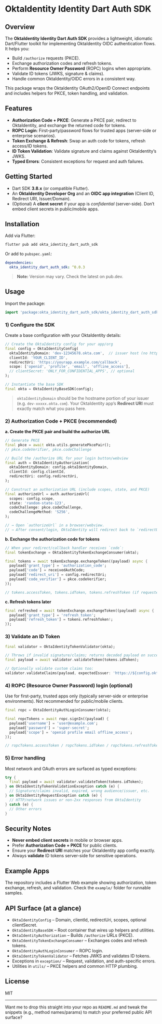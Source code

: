 # OktaIdentity Identity Dart Auth SDK

## Overview

The **OktaIdentity Identity Dart Auth SDK** provides a lightweight, idiomatic Dart/Flutter toolkit for implementing OktaIdentity OIDC authentication flows. It helps you:

* Build `/authorize` requests (PKCE).
* Exchange authorization codes and refresh tokens.
* Perform **Resource Owner Password** (ROPC) logins when appropriate.
* Validate ID tokens (JWKS, signature & claims).
* Handle common OktaIdentity/OIDC errors in a consistent way.

This package wraps the OktaIdentity OAuth2/OpenID Connect endpoints and includes helpers for PKCE, token handling, and validation.

## Features

* **Authorization Code + PKCE**: Generate a PKCE pair, redirect to OktaIdentity, and exchange the returned code for tokens.
* **ROPC Login**: First-party/password flows for trusted apps (server-side or enterprise scenarios).
* **Token Exchange & Refresh**: Swap an auth code for tokens, refresh access/ID tokens.
* **ID Token Validation**: Validate signature and claims against OktaIdentity’s JWKS.
* **Typed Errors**: Consistent exceptions for request and auth failures.

## Getting Started

* Dart SDK **3.8.x** (or compatible Flutter).
* An **OktaIdentity Developer Org** and an **OIDC app integration** (Client ID, Redirect URI, Issuer/Domain).
* (Optional) A **client secret** if your app is *confidential* (server-side). Don’t embed client secrets in public/mobile apps.

## Installation

Add via Flutter:

```bash
flutter pub add okta_identity_dart_auth_sdk
```

Or add to `pubspec.yaml`:

```yaml
dependencies:
  okta_identity_dart_auth_sdk: ^0.0.3
```

> **Note:** Version may vary. Check the latest on pub.dev.

## Usage

Import the package:

```dart
import 'package:okta_identity_dart_auth_sdk/okta_identity_dart_auth_sdk.dart';
```

### 1) Configure the SDK

Create a base configuration with your OktaIdentity details:

```dart
// Create the OktaIdentity config for your app/org
final config = OktaIdentityConfig(
  oktaIdentityDomain: 'dev-12345678.okta.com',  // issuer host (no https://)
  clientId: 'YOUR_CLIENT_ID',
  redirectUri: 'https://yourapp.example.com/callback',
  scope: ['openid', 'profile', 'email', 'offline_access'],
  // clientSecret: 'ONLY_FOR_CONFIDENTIAL_APPS', // optional
);

// Instantiate the base SDK
final okta = OktaIdentityBaseSDK(config);
```

> `oktaIdentityDomain` should be the hostname portion of your issuer (e.g. `dev-xxxxx.okta.com`). Your OktaIdentity app’s **Redirect URI** must exactly match what you pass here.

### 2) Authorization Code + PKCE (recommended)

**a. Create the PKCE pair and build the authorize URL**

```dart
// Generate PKCE
final pkce = await okta.utils.generatePkcePair();
// pkce.codeVerifier, pkce.codeChallenge

// Build the /authorize URL for your login button/webview
final auth = OktaIdentityAuthorization(
  oktaIdentityDomain: config.oktaIdentityDomain,
  clientId: config.clientId,
  redirectUri: config.redirectUri,
);

// Construct an authorization URL (include scopes, state, and PKCE)
final authorizeUrl = auth.authorizeUrl(
  scopes: config.scope,
  state: 'random-state-123',
  codeChallenge: pkce.codeChallenge,
  codeChallengeMethod: 'S256',
);

// → Open `authorizeUrl` in a browser/webview.
// → After consent/login, OktaIdentity will redirect back to `redirectUri` with `?code=...&state=...`
```

**b. Exchange the authorization code for tokens**

```dart
// When your redirect/callback handler receives `code`:
final tokenExchange = OktaIdentityTokenExchangeConsumer(okta);

final tokens = await tokenExchange.exchangeToken((payload) async {
  payload['grant_type'] = 'authorization_code';
  payload['code'] = receivedAuthCode;
  payload['redirect_uri'] = config.redirectUri;
  payload['code_verifier'] = pkce.codeVerifier;
});

// tokens.accessToken, tokens.idToken, tokens.refreshToken (if requested)
```

**c. Refresh tokens later**

```dart
final refreshed = await tokenExchange.exchangeToken((payload) async {
  payload['grant_type'] = 'refresh_token';
  payload['refresh_token'] = tokens.refreshToken!;
});
```

### 3) Validate an ID Token

```dart
final validator = OktaIdentityTokenValidator(okta);

// Throws if invalid signature/claims; returns decoded payload on success.
final payload = await validator.validateToken(tokens.idToken);

// Optionally validate custom claims too:
validator.validateClaims(payload, expectedIssuer: 'https://${config.oktaIdentityDomain}/oauth2/default');
```

### 4) ROPC (Resource Owner Password) login (optional)

Use for first-party, trusted apps only (typically server-side or enterprise environments). Not recommended for public/mobile clients.

```dart
final ropc = OktaIdentityAuthLoginConsumer(okta);

final ropcTokens = await ropc.signIn((payload) {
  payload['username'] = 'user@example.com';
  payload['password'] = 'super-secret';
  payload['scope'] = 'openid profile email offline_access';
});

// ropcTokens.accessToken / ropcTokens.idToken / ropcTokens.refreshToken
```

### 5) Error handling

Most network and OAuth errors are surfaced as typed exceptions:

```dart
try {
  final payload = await validator.validateToken(tokens.idToken);
} on OktaIdentityTokenValidationException catch (e) {
  // Signature/claims invalid, expired, wrong audience/issuer, etc.
} on OktaIdentityRequestException catch (e) {
  // HTTP/network issues or non-2xx responses from OktaIdentity
} catch (e) {
  // Other errors
}
```

## Security Notes

* **Never embed client secrets** in mobile or browser apps.
* Prefer **Authorization Code + PKCE** for public clients.
* Ensure your **Redirect URI** matches your OktaIdentity app config exactly.
* Always **validate** ID tokens server-side for sensitive operations.

## Example Apps

The repository includes a Flutter Web example showing authorization, token exchange, refresh, and validation. Check the `example/` folder for runnable samples.

## API Surface (at a glance)

* `OktaIdentityConfig` – Domain, clientId, redirectUri, scopes, optional clientSecret.
* `OktaIdentityBaseSDK` – Root container that wires up helpers and utilities.
* `OktaIdentityAuthorization` – Builds `/authorize` URLs (PKCE).
* `OktaIdentityTokenExchangeConsumer` – Exchanges codes and refresh tokens.
* `OktaIdentityAuthLoginConsumer` – ROPC login.
* `OktaIdentityTokenValidator` – Fetches JWKS and validates ID tokens.
* Exceptions in `exception/` – Request, validation, and auth-specific errors.
* Utilities in `utils/` – PKCE helpers and common HTTP plumbing.

## License

MIT

---

Want me to drop this straight into your repo as `README.md` and tweak the snippets (e.g., method names/params) to match your preferred public API surface?
